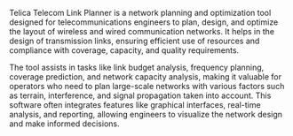 Telica Telecom Link Planner is a network planning and optimization tool designed for telecommunications engineers to plan, design, and optimize the layout of wireless and wired communication networks. It helps in the design of transmission links, ensuring efficient use of resources and compliance with coverage, capacity, and quality requirements.

The tool assists in tasks like link budget analysis, frequency planning, coverage prediction, and network capacity analysis, making it valuable for operators who need to plan large-scale networks with various factors such as terrain, interference, and signal propagation taken into account. This software often integrates features like graphical interfaces, real-time analysis, and reporting, allowing engineers to visualize the network design and make informed decisions.
